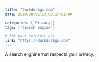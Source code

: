 ```yaml
---
title: "Duckduckgo.com"
date: 2099-08-01T13:05:27+01:00

categories: ['Privacy']
tags: ['search engine']

# Set your external url
link: "https://duckduckgo.com"
---
```

A search engnine that respects your privacy.
